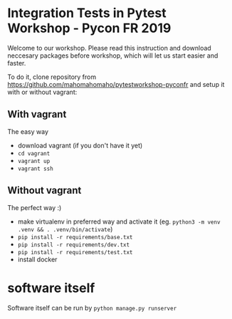 # Integration Tests in Pytest Workshop - Pycon FR 2019

Welcome to our workshop. Please read this instruction and download neccesary packages before workshop, which will let us start easier and faster. 

To do it, clone repository from https://github.com/mahomahomaho/pytestworkshop-pyconfr and setup it with or without vagrant:

## With vagrant

The easy way

* download vagrant (if you don't have it yet)
* ```cd vagrant```
* ```vagrant up```
* ```vagrant ssh```

## Without vagrant 

The perfect way :)

* make virtualenv in preferred way and activate it (eg. ```python3 -m venv .venv && . .venv/bin/activate```)
* ```pip install -r requirements/base.txt```
* ```pip install -r requirements/dev.txt```
* ```pip install -r requirements/test.txt```
* install docker


# software itself

Software itself can be run by ```python manage.py runserver```
